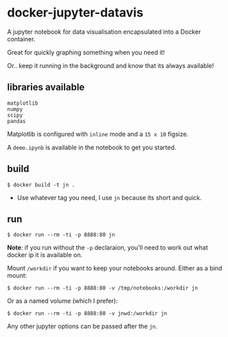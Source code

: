 # docker-jupyter-datavis

A jupyter notebook for data visualisation encapsulated into a Docker container.

Great for quickly graphing something when you need it!

Or.. keep it running in the background and know that its always available!

## libraries available

```
matplotlib
numpy
scipy
pandas
```

Matplotlib is configured with `inline` mode and a `15 x 10` figsize.

A `demo.ipynb` is available in the notebook to get you started.

## build

```
$ docker build -t jn .
```

- Use whatever tag you need, I use `jn` because its short and quick.

## run

```
$ docker run --rm -ti -p 8888:80 jn
```

**Note**: if you run without the `-p` declaraion, you'll need to work out what
docker ip it is available on.

Mount `/workdir` if you want to keep your notebooks around. Either as a bind mount:

```
$ docker run --rm -ti -p 8888:80 -v /tmp/notebooks:/workdir jn
```

Or as a named volume (which I prefer):

```
$ docker run --rm -ti -p 8888:80 -v jnwd:/workdir jn
```

Any other jupyter options can be passed after the `jn`.
